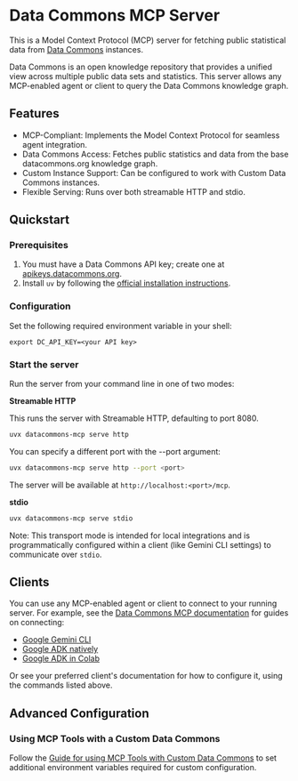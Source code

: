 # Data Commons MCP Server

This is a Model Context Protocol (MCP) server for fetching public statistical data from [Data Commons](https://datacommons.org) instances.

Data Commons is an open knowledge repository that provides a unified view across multiple public data sets and statistics.  This server allows any MCP-enabled agent or client to query the Data Commons knowledge graph.

## Features
* MCP-Compliant: Implements the Model Context Protocol for seamless agent integration.
* Data Commons Access: Fetches public statistics and data from the base datacommons.org knowledge graph.
* Custom Instance Support: Can be configured to work with Custom Data Commons instances.
* Flexible Serving: Runs over both streamable HTTP and stdio.

## Quickstart

### Prerequisites

1.  You must have a Data Commons API key; create one at [apikeys.datacommons.org](https://apikeys.datacommons.org/).
2.  Install `uv` by following the [official installation instructions](https://docs.astral.sh/uv/getting-started/installation).

### Configuration

Set the following required environment variable in your shell:

```
export DC_API_KEY=<your API key>
```

### Start the server 

Run the server from your command line in one of two modes:

**Streamable HTTP**

This runs the server with Streamable HTTP, defaulting to port 8080.

```bash
uvx datacommons-mcp serve http
```
You can specify a different port with the --port argument:
```bash
uvx datacommons-mcp serve http --port <port>
```

The server will be available at `http://localhost:<port>/mcp`.

**stdio**

```bash
uvx datacommons-mcp serve stdio
```

Note: This transport mode is intended for local integrations and is programmatically configured within a client  (like Gemini CLI settings) to communicate over `stdio`.

## Clients

You can use any MCP-enabled agent or client to connect to your running server. For example, see the [Data Commons MCP documentation](https://github.com/datacommonsorg/agent-toolkit/blob/main/docs/user_guide.md) for guides on connecting:
* [Google Gemini CLI](https://github.com/datacommonsorg/agent-toolkit/blob/main/docs/quickstart.md)
* [Google ADK natively](https://github.com/datacommonsorg/agent-toolkit/blob/main/docs/user_guide.md#use-the-sample-agent)
* [Google ADK in Colab](https://colab.research.google.com/github/datacommonsorg/agent-toolkit/blob/main/notebooks/datacommons_mcp_tools_with_custom_agent.ipynb)

Or see your preferred client's documentation for how to configure it, using the commands listed above.

## Advanced Configuration
### Using MCP Tools with a Custom Data Commons

Follow the [Guide for using MCP Tools with Custom Data Commons](https://github.com/datacommonsorg/agent-toolkit/blob/main/docs/user_guide.md#custom-data-commons) to set additional environment variables required for custom configuration.
